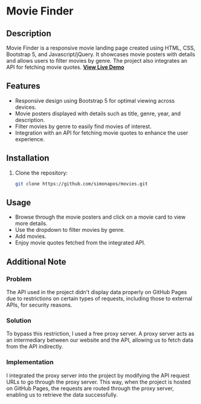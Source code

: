 # Movie Finder

## Description
Movie Finder is a responsive movie landing page created using HTML, CSS, Bootstrap 5,  and Javascript/jQuery. It showcases movie posters with details and allows users to filter movies by genre. The project also integrates an API for fetching movie quotes.
**[View Live Demo](https://simonapos.github.io/movies/)**

## Features
- Responsive design using Bootstrap 5 for optimal viewing across devices.
- Movie posters displayed with details such as title, genre, year, and description.
- Filter movies by genre to easily find movies of interest.
- Integration with an API for fetching movie quotes to enhance the user experience.

## Installation
1. Clone the repository:
   ```bash
   git clone https://github.com/simonapos/movies.git

## Usage
- Browse through the movie posters and click on a movie card to view more details.
- Use the dropdown to filter movies by genre.
- Add movies.
- Enjoy movie quotes fetched from the integrated API.

## Additional Note

### Problem
The API used in the project didn't display data properly on GitHub Pages due to restrictions on certain types of requests, including those to external APIs, for security reasons.

### Solution
To bypass this restriction, I used a free proxy server. A proxy server acts as an intermediary between our website and the API, allowing us to fetch data from the API indirectly.

### Implementation
I integrated the proxy server into the project by modifying the API request URLs to go through the proxy server. This way, when the project is hosted on GitHub Pages, the requests are routed through the proxy server, enabling us to retrieve the data successfully. 
